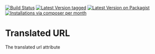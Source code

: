 [![Build Status](https://travis-ci.org/MetaModels/attribute_translatedurl.svg)](https://travis-ci.org/MetaModels/attribute_translatedurl)
[![Latest Version tagged](http://img.shields.io/github/tag/MetaModels/attribute_translatedurl.svg)](https://github.com/MetaModels/attribute_translatedurl/tags)
[![Latest Version on Packagist](http://img.shields.io/packagist/v/MetaModels/attribute_translatedurl.svg)](https://packagist.org/packages/MetaModels/attribute_translatedurl)
[![Installations via composer per month](http://img.shields.io/packagist/dm/MetaModels/attribute_translatedurl.svg)](https://packagist.org/packages/MetaModels/attribute_translatedurl)

Translated URL
==============

The translated url attribute
